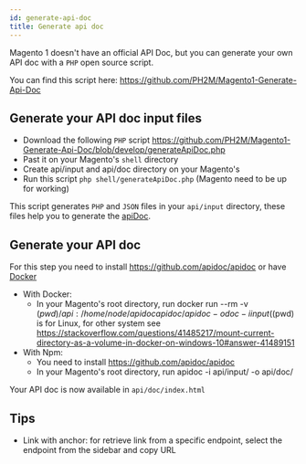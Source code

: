```yaml
---
id: generate-api-doc
title: Generate api doc
---
```

Magento 1 doesn't have an official API Doc, but you can generate your own API doc with a `PHP` open source script.

You can find this script here: https://github.com/PH2M/Magento1-Generate-Api-Doc

## Generate your API doc input files
- Download the following `PHP` script https://github.com/PH2M/Magento1-Generate-Api-Doc/blob/develop/generateApiDoc.php
- Past it on your Magento's `shell` directory
- Create api/input and api/doc directory on your Magento's
- Run this script `php shell/generateApiDoc.php` (Magento need to be up for working)

This script generates `PHP` and `JSON` files in your `api/input` directory, these files help you to generate the [apiDoc](https://github.com/apidoc/apidoc).

## Generate your API doc
For this step you need to install https://github.com/apidoc/apidoc or have [Docker](https://www.docker.com/)
- With Docker: 
    - In your Magento's root directory, run docker run --rm -v $(pwd)/api:/home/node/apidoc apidoc/apidoc -o doc -i input ($(pwd) is for Linux, for other system see https://stackoverflow.com/questions/41485217/mount-current-directory-as-a-volume-in-docker-on-windows-10#answer-41489151
- With Npm:
    - You need to install https://github.com/apidoc/apidoc
    - In your Magento's root directory, run apidoc -i api/input/ -o api/doc/

Your API doc is now available in `api/doc/index.html`

## Tips
- Link with anchor: for retrieve link from a specific endpoint, select the endpoint from the sidebar and copy URL